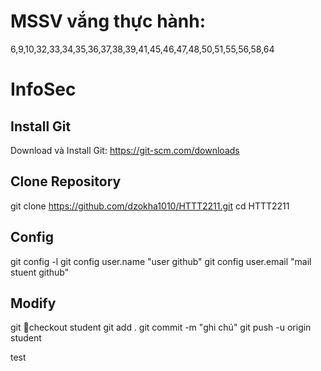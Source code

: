 # MSSV vắng thực hành: 
6,9,10,32,33,34,35,36,37,38,39,41,45,46,47,48,50,51,55,56,58,64
# InfoSec
## Install Git
Download và Install Git: https://git-scm.com/downloads
## Clone Repository
git clone https://github.com/dzokha1010/HTTT2211.git
cd HTTT2211
## Config
git config -l
git config user.name "user github"
git config user.email "mail stuent github"
## Modify
git checkout student
git add .
git commit -m "ghi chú"
git push -u origin student

test
